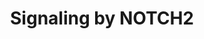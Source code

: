---
annotations:
- type: Pathway Ontology
  value: signaling pathway
authors:
- ReactomeTeam
- Anwesha
- Egonw
description: NOTCH2 is activated by binding Delta-like and Jagged ligands (DLL/JAG)
  expressed in trans on neighboring cells (Shimizu et al. 1999, Shimizu et al. 2000,
  Hicks et al. 2000, Ji et al. 2004). In trans ligand-receptor binding is followed
  by ADAM10 mediated (Gibb et al. 2010, Shimizu et al. 2000) and gamma secretase complex
  mediated cleavage of NOTCH2 (Saxena et al. 2001, De Strooper et al. 1999), resulting
  in the release of the intracellular domain of NOTCH2, NICD2, into the cytosol. NICD2
  traffics to the nucleus where it acts as a transcriptional regulator. For a recent
  review of the cannonical NOTCH signaling, please refer to Kopan and Ilagan 2009,
  D'Souza et al. 2010, Kovall and Blacklow 2010. CNTN1 (contactin 1), a protein involved
  in oligodendrocyte maturation (Hu et al. 2003) and MDK (midkine) (Huang et al. 2008,
  Gungor et al. 2011), which plays an important role in epithelial-to-mesenchymal
  transition, can also bind NOTCH2 and activate NOTCH2 signaling.<br><br>In the nucleus,
  NICD2 forms a complex with RBPJ (CBF1, CSL) and MAML (mastermind). The NICD2:RBPJ:MAML
  complex activates transcription from RBPJ binding promoter elements (RBEs) (Wu et
  al. 2000). NOTCH2 coactivator complexes directly stimulate transcription of HES1
  and HES5 genes (Shimizu et al. 2002), both of which are known NOTCH1 targets. NOTCH2
  but not NOTCH1 coactivator complexes, stimulate FCER2 transcription. Overexpression
  of FCER2 (CD23A) is a hallmark of B-cell chronic lymphocytic leukemia (B-CLL) and
  correlates with the malfunction of apoptosis, which is thought be an underlying
  mechanism of B-CLL development (Hubmann et al. 2002). NOTCH2 coactivator complexes
  together with CREBP1 and EP300 stimulate transcription of GZMB (granzyme B), which
  is important for the cytotoxic function of CD8+ T cells (Maekawa et al. 2008).<br><br>NOTCH2
  gene expression is differentially regulated during human B-cell development, with
  NOTCH2 transcripts appearing at late developmental stages (Bertrand et al. 2000).<br><br>
  NOTCH2 mutations are a rare cause of Alagille syndrome (AGS). AGS is a dominant
  congenital multisystem disorder characterized mainly by hepatic bile duct abnormalities.
  Craniofacial, heart and kidney abnormalities are also frequently observed in the
  Alagille spectrum (Alagille et al. 1975). AGS is predominantly caused by mutations
  in JAG1, a NOTCH2 ligand (Oda et al. 1997, Li et al. 1997), but it can also be caused
  by mutations in NOTCH2 (McDaniell et al. 2006).<br><br><br>Hajdu-Cheney syndrome,
  an autosomal dominant disorder characterized by severe and progressive bone loss,
  is caused by NOTCH2 mutations that result in premature C-terminal NOTCH2 truncation,
  probably leading to increased NOTCH2 signaling (Simpson et al. 2011, Isidor et al.
  2011, Majewski et al. 2011).   View original pathway at [http://www.reactome.org/PathwayBrowser/#DIAGRAM=1980145
  Reactome].
last-edited: 2021-01-25
organisms:
- Homo sapiens
redirect_from:
- /index.php/Pathway:WP2718
- /instance/WP2718
schema-jsonld:
- '@context': https://schema.org/
  '@id': https://wikipathways.github.io/pathways/WP2718.html
  '@type': Dataset
  creator:
    '@type': Organization
    name: WikiPathways
  description: NOTCH2 is activated by binding Delta-like and Jagged ligands (DLL/JAG)
    expressed in trans on neighboring cells (Shimizu et al. 1999, Shimizu et al. 2000,
    Hicks et al. 2000, Ji et al. 2004). In trans ligand-receptor binding is followed
    by ADAM10 mediated (Gibb et al. 2010, Shimizu et al. 2000) and gamma secretase
    complex mediated cleavage of NOTCH2 (Saxena et al. 2001, De Strooper et al. 1999),
    resulting in the release of the intracellular domain of NOTCH2, NICD2, into the
    cytosol. NICD2 traffics to the nucleus where it acts as a transcriptional regulator.
    For a recent review of the cannonical NOTCH signaling, please refer to Kopan and
    Ilagan 2009, D'Souza et al. 2010, Kovall and Blacklow 2010. CNTN1 (contactin 1),
    a protein involved in oligodendrocyte maturation (Hu et al. 2003) and MDK (midkine)
    (Huang et al. 2008, Gungor et al. 2011), which plays an important role in epithelial-to-mesenchymal
    transition, can also bind NOTCH2 and activate NOTCH2 signaling.<br><br>In the
    nucleus, NICD2 forms a complex with RBPJ (CBF1, CSL) and MAML (mastermind). The
    NICD2:RBPJ:MAML complex activates transcription from RBPJ binding promoter elements
    (RBEs) (Wu et al. 2000). NOTCH2 coactivator complexes directly stimulate transcription
    of HES1 and HES5 genes (Shimizu et al. 2002), both of which are known NOTCH1 targets.
    NOTCH2 but not NOTCH1 coactivator complexes, stimulate FCER2 transcription. Overexpression
    of FCER2 (CD23A) is a hallmark of B-cell chronic lymphocytic leukemia (B-CLL)
    and correlates with the malfunction of apoptosis, which is thought be an underlying
    mechanism of B-CLL development (Hubmann et al. 2002). NOTCH2 coactivator complexes
    together with CREBP1 and EP300 stimulate transcription of GZMB (granzyme B), which
    is important for the cytotoxic function of CD8+ T cells (Maekawa et al. 2008).<br><br>NOTCH2
    gene expression is differentially regulated during human B-cell development, with
    NOTCH2 transcripts appearing at late developmental stages (Bertrand et al. 2000).<br><br>
    NOTCH2 mutations are a rare cause of Alagille syndrome (AGS). AGS is a dominant
    congenital multisystem disorder characterized mainly by hepatic bile duct abnormalities.
    Craniofacial, heart and kidney abnormalities are also frequently observed in the
    Alagille spectrum (Alagille et al. 1975). AGS is predominantly caused by mutations
    in JAG1, a NOTCH2 ligand (Oda et al. 1997, Li et al. 1997), but it can also be
    caused by mutations in NOTCH2 (McDaniell et al. 2006).<br><br><br>Hajdu-Cheney
    syndrome, an autosomal dominant disorder characterized by severe and progressive
    bone loss, is caused by NOTCH2 mutations that result in premature C-terminal NOTCH2
    truncation, probably leading to increased NOTCH2 signaling (Simpson et al. 2011,
    Isidor et al. 2011, Majewski et al. 2011).   View original pathway at [http://www.reactome.org/PathwayBrowser/#DIAGRAM=1980145
    Reactome].
  keywords:
  - 'PSEN1(1-298) '
  - homodimer
  - complex
  - NOTCH2(1666-1696)
  - JAG1:NOTCH2
  - complex:p-S133-CREB1:EP300:GZMB Gene
  - 'MDK '
  - and Processing
  - 'UBC(229-304) '
  - Ub
  - MAML
  - 'HES1 gene '
  - 'CNTN1 '
  - 'UBC(1-76) '
  - NICD2
  - DLL4:NOTCH2
  - coactivator
  - GZMB
  - Complex
  - 'MAMLD1 '
  - Signaling by NOTCH1
  - 'RPS27A(1-76) '
  - EP300
  - NOTCH2/Fringe-modified NOTCH2
  - 'JAG2 '
  - 'UBB(1-76) '
  - 'JAG1 '
  - 'p-S133-CREB1 '
  - 'Zn2+ '
  - Complex:HES5 gene
  - 'MAML2 '
  - NOTCH2 Coactivator
  - 'PSEN1(299-467) '
  - 'MAML1 '
  - MIB/NEURL
  - 'APH1A '
  - Complex:FCER2 gene
  - JAG1
  - 'NCSTN '
  - MDK
  - DLL1
  - 'UBC(77-152) '
  - 'NOTCH2(1582-1665) '
  - 'EP300 '
  - FCER2(1-321)
  - 'NEURL1B '
  - ADAM10:Zn2+
  - 'PSEN2(298-448) '
  - GZMB Gene
  - 'UBC(533-608) '
  - FCER2 gene
  - 'UBB(77-152) '
  - 'UBC(305-380) '
  - 'APH1B '
  - RBPJ
  - JAG2
  - MDK:NOTCH2
  - HES1
  - DLL1:NOTCH2
  - NEXT2
  - 'MAML3 '
  - fragment:DLL/JAG
  - 'NICD2 '
  - NOTCH2
  - 'NEURL '
  - 'UBC(153-228) '
  - JAG2:NOTCH2
  - 'NOTCH2(1582-2471) '
  - HES5
  - 'MIB1 '
  - 'UBC(457-532) '
  - HES1 gene
  - CNTN1:NOTCH2
  - 'UBA52(1-76) '
  - 'RBPJ '
  - 'UBC(381-456) '
  - Pre-NOTCH Expression
  - p-S133-CREB1
  - DLL/JAG:NOTCH2
  - 'PSEN2(1-297) '
  - DLL4
  - 'PSENEN '
  - 'FRINGE-modified NOTCH2 Extracellular Fragment (NECD2) '
  - 'UBC(609-684) '
  - 'HES5 gene '
  - 'FCER2 gene '
  - '18xFucT-16xGlcS-FucS-NOTCH2(26-1581) '
  - gamma-secretase
  - 'ADAM10 '
  - 'MIB2 '
  - Ub-DLL/JAG:NOTCH2
  - Complex:HES1 gene
  - HES5 gene
  - 'DLL1 '
  - 'UBB(153-228) '
  - 'DLL4 '
  - 'GZMB Gene '
  - CNTN1
  license: CC0
  name: Signaling by NOTCH2
seo: CreativeWork
title: Signaling by NOTCH2
wpid: WP2718
---